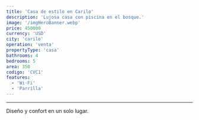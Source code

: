 ```yaml
---
title: 'Casa de estilo en Carilo'
description: 'Lujosa casa con piscina en el bosque.'
image: '/imgHeroBanner.webp'
price: 450000
currency: 'USD'
city: 'carilo'
operation: 'venta'
propertyType: 'casa'
bathrooms: 4
bedrooms: 5
area: 350
codigo: 'CVC1'
features:
  - 'Wi-Fi'
  - 'Parrilla'
---
```

---

Diseño y confort en un solo lugar.
